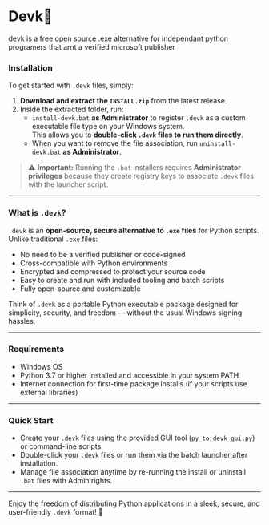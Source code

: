 # Devk💫

devk is a free open source .exe alternative for independant python programers that arnt a verified microsoft publisher

### Installation

To get started with `.devk` files, simply:

1. **Download and extract the `INSTALL.zip`** from the latest release.
2. Inside the extracted folder, run:
   - `install-devk.bat` **as Administrator** to register `.devk` as a custom executable file type on your Windows system.  
     This allows you to **double-click `.devk` files to run them directly**.
   - When you want to remove the file association, run `uninstall-devk.bat` **as Administrator**.

> ⚠️ **Important:** Running the `.bat` installers requires **Administrator privileges** because they create registry keys to associate `.devk` files with the launcher script.

---

### What is `.devk`?

`.devk` is an **open-source, secure alternative to `.exe` files** for Python scripts. Unlike traditional `.exe` files:

- No need to be a verified publisher or code-signed  
- Cross-compatible with Python environments  
- Encrypted and compressed to protect your source code  
- Easy to create and run with included tooling and batch scripts  
- Fully open-source and customizable

Think of `.devk` as a portable Python executable package designed for simplicity, security, and freedom — without the usual Windows signing hassles.

---

### Requirements

- Windows OS  
- Python 3.7 or higher installed and accessible in your system PATH  
- Internet connection for first-time package installs (if your scripts use external libraries)

---

### Quick Start

- Create your `.devk` files using the provided GUI tool (`py_to_devk_gui.py`) or command-line scripts.  
- Double-click your `.devk` files or run them via the batch launcher after installation.  
- Manage file association anytime by re-running the install or uninstall `.bat` files with Admin rights.

---

Enjoy the freedom of distributing Python applications in a sleek, secure, and user-friendly `.devk` format! 🚀
